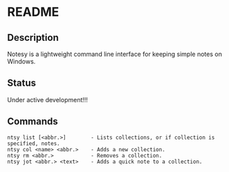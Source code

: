# README

## Description

Notesy is a lightweight command line interface for keeping simple notes on Windows.

## Status

Under active development!!!

## Commands

```
ntsy list [<abbr.>]        - Lists collections, or if collection is specified, notes.
ntsy col <name> <abbr.>    - Adds a new collection.
ntsy rm <abbr.>            - Removes a collection.
ntsy jot <abbr.> <text>    - Adds a quick note to a collection.
```
